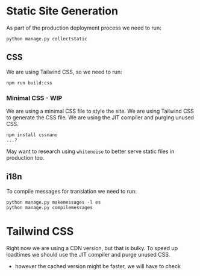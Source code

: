 # Static Site Generation

As part of the production deployment process we need to run:

```shell
python manage.py collectstatic
```

## CSS

We are using Tailwind CSS, so we need to run:

```shell
npm run build:css
```

### Minimal CSS - WIP

We are using a minimal CSS file to style the site. We are using Tailwind CSS to generate the CSS file. We are using the JIT compiler and purging unused CSS.

```shell
npm install cssnano
...?
```

May want to research using `whitenoise` to better serve static files in production too.

## i18n 

To compile messages for translation we need to run:

```shell
python manage.py makemessages -l es
python manage.py compilemessages
```

# Tailwind CSS

Right now we are using a CDN version, but that is bulky. To speed up loadtimes we should use the JIT compiler and purge unused CSS.
- however the cached version might be faster, we will have to check
